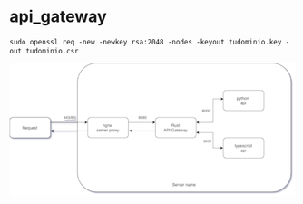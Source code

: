 # api_gateway

```
sudo openssl req -new -newkey rsa:2048 -nodes -keyout tudominio.key -out tudominio.csr
```



![](docs/Diagrams.png)